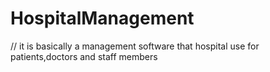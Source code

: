 # HospitalManagement
// it is basically a management software that hospital use for patients,doctors and staff members
